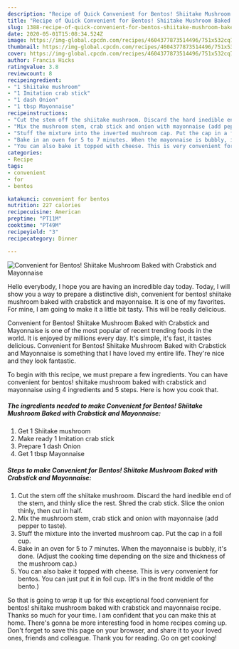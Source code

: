 ```yaml
---
description: "Recipe of Quick Convenient for Bentos! Shiitake Mushroom Baked with Crabstick and Mayonnaise"
title: "Recipe of Quick Convenient for Bentos! Shiitake Mushroom Baked with Crabstick and Mayonnaise"
slug: 1388-recipe-of-quick-convenient-for-bentos-shiitake-mushroom-baked-with-crabstick-and-mayonnaise
date: 2020-05-01T15:08:34.524Z
image: https://img-global.cpcdn.com/recipes/4604377873514496/751x532cq70/convenient-for-bentos-shiitake-mushroom-baked-with-crabstick-and-mayonnaise-recipe-main-photo.jpg
thumbnail: https://img-global.cpcdn.com/recipes/4604377873514496/751x532cq70/convenient-for-bentos-shiitake-mushroom-baked-with-crabstick-and-mayonnaise-recipe-main-photo.jpg
cover: https://img-global.cpcdn.com/recipes/4604377873514496/751x532cq70/convenient-for-bentos-shiitake-mushroom-baked-with-crabstick-and-mayonnaise-recipe-main-photo.jpg
author: Francis Hicks
ratingvalue: 3.8
reviewcount: 8
recipeingredient:
- "1 Shiitake mushroom"
- "1 Imitation crab stick"
- "1 dash Onion"
- "1 tbsp Mayonnaise"
recipeinstructions:
- "Cut the stem off the shiitake mushroom. Discard the hard inedible end of the stem, and thinly slice the rest. Shred the crab stick. Slice the onion thinly, then cut in half."
- "Mix the mushroom stem, crab stick and onion with mayonnaise (add pepper to taste)."
- "Stuff the mixture into the inverted mushroom cap. Put the cap in a foil cup."
- "Bake in an oven for 5 to 7 minutes. When the mayonnaise is bubbly, it&#39;s done. (Adjust the cooking time depending on the size and thickness of the mushroom cap.)"
- "You can also bake it topped with cheese. This is very convenient for bentos. You can just put it in foil cup. (It&#39;s in the front middle of the bento.)"
categories:
- Recipe
tags:
- convenient
- for
- bentos

katakunci: convenient for bentos 
nutrition: 227 calories
recipecuisine: American
preptime: "PT11M"
cooktime: "PT49M"
recipeyield: "3"
recipecategory: Dinner

---
```



![Convenient for Bentos! Shiitake Mushroom Baked with Crabstick and Mayonnaise](https://img-global.cpcdn.com/recipes/4604377873514496/751x532cq70/convenient-for-bentos-shiitake-mushroom-baked-with-crabstick-and-mayonnaise-recipe-main-photo.jpg)

Hello everybody, I hope you are having an incredible day today. Today, I will show you a way to prepare a distinctive dish, convenient for bentos! shiitake mushroom baked with crabstick and mayonnaise. It is one of my favorites. For mine, I am going to make it a little bit tasty. This will be really delicious.

Convenient for Bentos! Shiitake Mushroom Baked with Crabstick and Mayonnaise is one of the most popular of recent trending foods in the world. It is enjoyed by millions every day. It's simple, it's fast, it tastes delicious. Convenient for Bentos! Shiitake Mushroom Baked with Crabstick and Mayonnaise is something that I have loved my entire life. They're nice and they look fantastic.




To begin with this recipe, we must prepare a few ingredients. You can have convenient for bentos! shiitake mushroom baked with crabstick and mayonnaise using 4 ingredients and 5 steps. Here is how you cook that.

<!--inarticleads1-->

##### The ingredients needed to make Convenient for Bentos! Shiitake Mushroom Baked with Crabstick and Mayonnaise:

1. Get 1 Shiitake mushroom
1. Make ready 1 Imitation crab stick
1. Prepare 1 dash Onion
1. Get 1 tbsp Mayonnaise




<!--inarticleads2-->

##### Steps to make Convenient for Bentos! Shiitake Mushroom Baked with Crabstick and Mayonnaise:

1. Cut the stem off the shiitake mushroom. Discard the hard inedible end of the stem, and thinly slice the rest. Shred the crab stick. Slice the onion thinly, then cut in half.
1. Mix the mushroom stem, crab stick and onion with mayonnaise (add pepper to taste).
1. Stuff the mixture into the inverted mushroom cap. Put the cap in a foil cup.
1. Bake in an oven for 5 to 7 minutes. When the mayonnaise is bubbly, it&#39;s done. (Adjust the cooking time depending on the size and thickness of the mushroom cap.)
1. You can also bake it topped with cheese. This is very convenient for bentos. You can just put it in foil cup. (It&#39;s in the front middle of the bento.)




So that is going to wrap it up for this exceptional food convenient for bentos! shiitake mushroom baked with crabstick and mayonnaise recipe. Thanks so much for your time. I am confident that you can make this at home. There's gonna be more interesting food in home recipes coming up. Don't forget to save this page on your browser, and share it to your loved ones, friends and colleague. Thank you for reading. Go on get cooking!
